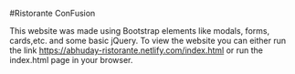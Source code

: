 #Ristorante ConFusion

This website was made using Bootstrap elements like modals, forms, cards,etc. and some basic jQuery. To view the website you
can either run the link https://abhuday-ristorante.netlify.com/index.html or run the index.html page in your browser.
